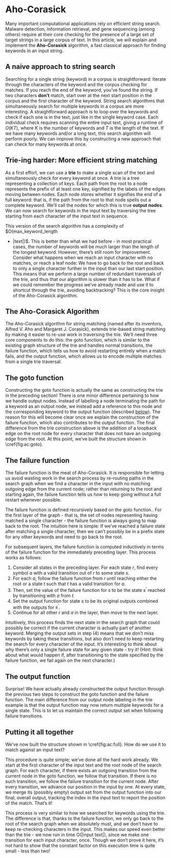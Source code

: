 # Aho-Corasick

Many important computational applications rely on efficient string search. Malware detection,
information retrieval, and gene sequencing (among others) require at their core checking for the
presence of a large set of target strings in a large corpus of text. In this article, we will
explain and implement the **Aho-Corasick** algorithm, a fast classical approach for finding keywords
in an input string.

## A naive approach to string search

Searching for a single string (keyword) in a corpus is straightforward: Iterate through the
characters of the keyword and the corpus checking for matches. If you reach the end of the keyword,
you’ve found the string. If two characters **don’t** match, start over at the next start position in
the corpus and the first character of the keyword. String search algorithms that simultaneously
search for multiple keywords in a corpus are more interesting. A straightforward approach is to loop
over the keywords and check if each one is in the text, just like in the single keyword case. Each
individual check requires scanning the entire input text, giving a runtime of $O(KT)$, where $K$
is the number of keywords and $T$ is the length of the text. If we have many keywords and/or a
long text, this search algorithm will perform poorly. We can improve this by constructing a new
approach that can check for many keywords at once.

## Trie-ing harder: More efficient string matching

As a first effort, we can use a **trie** to make a single scan of the text and
simultaneously check for every keyword at once. A trie is a tree representing a
collection of keys. Each path from the root to a node represents the prefix of
at least one key, signified by the labels of the edges moving between nodes.
Each node stores whether it signifies the end of a full keyword: that is, if
the path from the root to that node spells out a complete keyword. We’ll call
the nodes for which this is true __output nodes__. We can now search for
keywords in the input text by traversing the tree starting from each character
of the input text in sequence.

This version of the search algorithm has a complexity of $O(max_keyword_length
* |text|)$. This is better than what we had before - in most practical cases,
the number of keywords will be much larger than the length of the longest
keyword. However, there’s still room for improvement. Consider what happens
when we reach an input character with no matches, or reach a leaf node: We have
to go back to the root and back to only a single character further in the input
than our last start position. This means that we perform a large number of
redundant traversals of the trie, and thus that our algorithm is slower than it
has to be. What if we could remember the progress we’ve already made and use it
to shortcut through the trie, avoiding backtracking? This is the core insight
of the Aho-Corasick algorithm.

## The Aho-Corasick Algorithm

The Aho-Corasick algorithm for string matching (named after its inventors,
Alfred V. Aho and Margaret J. Corasick), extends trie-based string matching by
making it easier to re-use work in traversing the trie. We’ll need three core
components to do this: the goto function, which is similar to the existing
graph structure of the trie and handles normal transitions, the failure
function, which tells us how to avoid restarting entirely when a match fails,
and the output function, which allows us to encode multiple matches from a
single trie traversal.

## The goto function

Constructing the goto function is actually the same as constructing the trie in
the preceding section! There is one minor difference pertaining to how we
handle output nodes. Instead of labelling a node terminating the path for a
keyword as an output node, we instead add a reference to this node and the
corresponding keyword to the output function (described
[below](#the_output_function)). The reason for this will become clear once we
explain the construction of the failure function, which also contributes to the
output function. The final difference from the trie construction above is the
addition of a loopback edge on the root node for every character that does not
have an outgoing edge from the root. At this point, we’ve built the structure
shown in \cref{fig:ac:goto}.

## The failure function

The failure function is the meat of Aho-Corasick. It is responsible for letting
us avoid wasting work in the search process by re-routing paths in the search
graph when we find a character in the input with no matching outgoing edge from
the current node; rather than returning to the root and starting again, the
failure function tells us how to keep going without a full restart whenever
possible.

The failure function is defined recursively based on the goto function.. For
the first layer of the graph - that is, the set of nodes representing having
matched a single character - the failure function is always going to map back
to the root. The intuition here is simple: If we’ve reached a failure state
after matching a single character, then we can’t possibly be in a prefix state
for any other keywords and need to go back to the root.

For subsequent layers, the failure function is computed inductively in terms of
the failure function for the immediately preceding layer. This process works as
follows:

1. Consider all states in the preceding layer. For each state $r$, find every
   symbol $a$ with a valid transition out of $r$ to some state $s$.
1. For each $a$, follow the failure function from $r$ until reaching either
   the root or a state $t$ such that $t$ has a valid transition for $a$.
1. Then, set the value of the failure function for $s$ to be the state $s^’$
   reached by transitioning with $a$ from $t$.
1. Set the output function for state $s$ to be its original outputs combined
   with the outputs for $s^’$.
1. Continue for all other $r$ and $a$ in the layer, then move to the next
   layer.

Intuitively, this process finds the next state in the search graph that could
possibly be correct if the current character is actually part of another
keyword. Merging the output sets in step (4) means that we don’t miss keywords
by taking these transitions, but also don’t need to keep restarting the search
for every character of the input. It’s interesting to think about why there’s
only a single failure state for any given state - try it! (Hint: think about
what would happen if, after transitioning to the state specified by the
failure function, we fail again on the next character.)

## The output function

Surprise! We have actually already constructed the output function through the
previous two steps to construct the goto function and the failure function. The
main difference from our output node labeling in the trie example is that the
output function may now return multiple keywords for a single state. This is to
let us maintain the correct output set when following failure transitions.

## Putting it all together

We’ve now built the structure shown in \cref{fig:ac:full}. How do we use it to
match against an input text?

This procedure is quite simple; we’ve done all the hard work already. We start
at the first character of the input text and the root node of the search graph.
For each character, if there exists an outgoing transition from the current
node in the goto function, we follow that transition. If there is no such
transition, we follow the failure transition for the current node. After every
transition, we advance our position in the input by one. At every state, we
merge its (possibly empty) output set from the output function into our final,
overall output, tracking the index in the input text to report the position of
the match. That’s it!

This process is very similar to how we searched for keywords using the trie.
The difference is that, thanks to the failure function, we only go back to the
root of the search graph when we absolutely must, and we don’t have to keep
re-checking characters in the input. This makes our speed even better than the
trie - we now run in time O(|input text|), since we make one transition for
each input character, once. Though we don’t prove it here, it’s not hard to
show that the constant factor on this execution time is quite small - less than
two!

